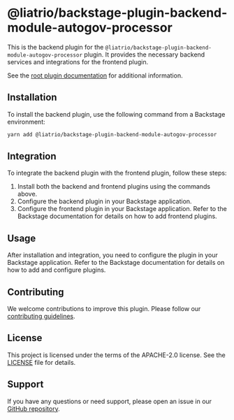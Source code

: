 # @liatrio/backstage-plugin-backend-module-autogov-processor

This is the backend plugin for the `@liatrio/backstage-plugin-backend-module-autogov-processor` plugin. It provides the necessary backend services and integrations for the frontend plugin.

See the [root plugin documentation](https://github.com/liatrio/backstage-plugin-autogov) for additional information.

## Installation

To install the backend plugin, use the following command from a Backstage environment:

```bash
yarn add @liatrio/backstage-plugin-backend-module-autogov-processor
```

## Integration

To integrate the backend plugin with the frontend plugin, follow these steps:

1. Install both the backend and frontend plugins using the commands above.
1. Configure the backend plugin in your Backstage application.
1. Configure the frontend plugin in your Backstage application. Refer to the Backstage documentation for details on how to add frontend plugins.

## Usage

After installation and integration, you need to configure the plugin in your Backstage application. Refer to the Backstage documentation for details on how to add and configure plugins.

## Contributing

We welcome contributions to improve this plugin. Please follow our [contributing guidelines](CONTRIBUTING.md).

## License

This project is licensed under the terms of the APACHE-2.0 license. See the [LICENSE](LICENSE) file for details.

## Support

If you have any questions or need support, please open an issue in our [GitHub repository](https://github.com/liatrio/backstage-plugin-autogov/issues).
